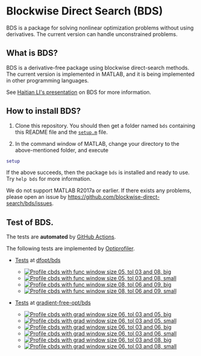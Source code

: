 # Blockwise Direct Search (BDS)

BDS is a package for solving nonlinear optimization problems without using derivatives. The current version can handle unconstrained problems. 

## What is BDS?

BDS is a derivative-free package using blockwise direct-search methods. The current version is implemented in MATLAB, and it is being implemented in other programming languages.

See [Haitian LI's presentation](https://lht97.github.io/documents/DFOS2024.pdf) on BDS for more information.

## How to install BDS?

1. Clone this repository. You should then get a folder named `bds` containing this README file and the
[`setup.m`](https://github.com/blockwise-direct-search/bds/blob/main/setup.m) file.

2. In the command window of MATLAB, change your directory to the above-mentioned folder, and execute

```matlab
setup
```

If the above succeeds, then the package `bds` is installed and ready to use. Try `help bds` for more information.

We do not support MATLAB R2017a or earlier. If there exists any problems, please open an issue by
https://github.com/blockwise-direct-search/bds/issues.

## Test of BDS.
The tests are **automated** by [GitHub Actions](https://docs.github.com/en/actions).

The following tests are implemented by [Optiprofiler](https://github.com/optiprofiler/optiprofiler).
  
- [Tests](https://github.com/dfopt/bds/actions) at [dfopt/bds](https://github.com/dfopt/bds)

    - [![Profile cbds with func window size 05, tol 03 and 08, big](https://github.com/dfopt/bds/actions/workflows/profile_cbds_func_window_size_05_tol_03_08_big.yml/badge.svg)](https://github.com/dfopt/bds/actions/workflows/profile_cbds_func_window_size_05_tol_03_08_big.yml)
    - [![Profile cbds with func window size 05, tol 03 and 08, small](https://github.com/dfopt/bds/actions/workflows/profile_cbds_func_window_size_05_tol_03_08_small.yml/badge.svg)](https://github.com/dfopt/bds/actions/workflows/profile_cbds_func_window_size_05_tol_03_08_small.yml)
    - [![Profile cbds with func window size 08, tol 06 and 09, big](https://github.com/dfopt/bds/actions/workflows/profile_cbds_func_window_size_08_tol_06_09_big.yml/badge.svg)](https://github.com/dfopt/bds/actions/workflows/profile_cbds_func_window_size_08_tol_06_09_big.yml)
    - [![Profile cbds with func window size 08, tol 06 and 09, small](https://github.com/dfopt/bds/actions/workflows/profile_cbds_func_window_size_08_tol_06_09_small.yml/badge.svg)](https://github.com/dfopt/bds/actions/workflows/profile_cbds_func_window_size_08_tol_06_09_small.yml)

- [Tests](https://github.com/gradient-free-opt/bds/actions) at [gradient-free-opt/bds](https://github.com/gradient-free-opt/bds)

    - [![Profile cbds with grad window size 06, tol 03 and 05, big](https://github.com/gradient-free-opt/bds/actions/workflows/profile_cbds_grad_window_size_06_tol_03_05_big.yml/badge.svg)](https://github.com/gradient-free-opt/bds/actions/workflows/profile_cbds_grad_window_size_06_tol_03_05_big.yml)
    - [![Profile cbds with grad window size 06, tol 03 and 05, small](https://github.com/gradient-free-opt/bds/actions/workflows/profile_cbds_grad_window_size_06_tol_03_05_small.yml/badge.svg)](https://github.com/gradient-free-opt/bds/actions/workflows/profile_cbds_grad_window_size_06_tol_03_05_small.yml)
    - [![Profile cbds with grad window size 06, tol 03 and 06, big](https://github.com/gradient-free-opt/bds/actions/workflows/profile_cbds_grad_window_size_06_tol_03_06_big.yml/badge.svg)](https://github.com/gradient-free-opt/bds/actions/workflows/profile_cbds_grad_window_size_06_tol_03_06_big.yml)
    - [![Profile cbds with grad window size 06, tol 03 and 06, small](https://github.com/gradient-free-opt/bds/actions/workflows/profile_cbds_grad_window_size_06_tol_03_06_small.yml/badge.svg)](https://github.com/gradient-free-opt/bds/actions/workflows/profile_cbds_grad_window_size_06_tol_03_06_small.yml)
    - [![Profile cbds with grad window size 06, tol 03 and 08, big](https://github.com/gradient-free-opt/bds/actions/workflows/profile_cbds_grad_window_size_06_tol_03_08_big.yml/badge.svg)](https://github.com/gradient-free-opt/bds/actions/workflows/profile_cbds_grad_window_size_06_tol_03_08_big.yml)
    - [![Profile cbds with grad window size 06, tol 03 and 08, small](https://github.com/gradient-free-opt/bds/actions/workflows/profile_cbds_grad_window_size_06_tol_03_08_small.yml/badge.svg)](https://github.com/gradient-free-opt/bds/actions/workflows/profile_cbds_grad_window_size_06_tol_03_08_small.yml)